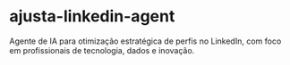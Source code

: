 # ajusta-linkedin-agent
Agente de IA para otimização estratégica de perfis no LinkedIn, com foco em profissionais de tecnologia, dados e inovação.
